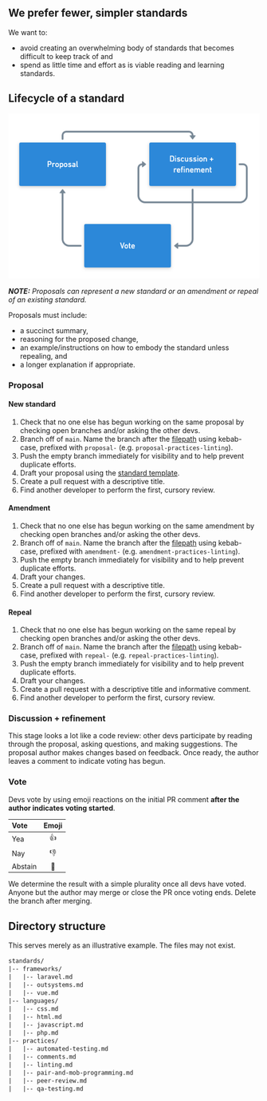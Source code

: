 ## We prefer fewer, simpler standards
We want to:
- avoid creating an overwhelming body of standards that becomes difficult to keep track of and 
- spend as little time and effort as is viable reading and learning standards.


## Lifecycle of a standard
![](../assets/img/standard-lifecycle.png)

***NOTE:** Proposals can represent a new standard or an amendment or repeal of an existing standard.*

Proposals must include:
- a succinct summary,
- reasoning for the proposed change,
- an example/instructions on how to embody the standard unless repealing, and
- a longer explanation if appropriate.

### Proposal
#### New standard
1. Check that no one else has begun working on the same proposal by checking open branches and/or asking the other devs.
2. Branch off of `main`. Name the branch after the [filepath](#directory-structure) using kebab-case, prefixed with `proposal-` (e.g. `proposal-practices-linting`).
3. Push the empty branch immediately for visibility and to help prevent duplicate efforts.
4. Draft your proposal using the [standard template](../template-standard.md).
5. Create a pull request with a descriptive title.
6. Find another developer to perform the first, cursory review.

#### Amendment
1. Check that no one else has begun working on the same amendment by checking open branches and/or asking the other devs.
2. Branch off of `main`. Name the branch after the [filepath](#directory-structure) using kebab-case, prefixed with `amendment-` (e.g. `amendment-practices-linting`).
3. Push the empty branch immediately for visibility and to help prevent duplicate efforts.
4. Draft your changes.
5. Create a pull request with a descriptive title.
6. Find another developer to perform the first, cursory review.

#### Repeal
1. Check that no one else has begun working on the same repeal by checking open branches and/or asking the other devs.
2. Branch off of `main`. Name the branch after the [filepath](#directory-structure) using kebab-case, prefixed with `repeal-` (e.g. `repeal-practices-linting`).
3. Push the empty branch immediately for visibility and to help prevent duplicate efforts.
4. Draft your changes.
5. Create a pull request with a descriptive title and informative comment.
6. Find another developer to perform the first, cursory review.

### Discussion + refinement
This stage looks a lot like a code review: other devs participate by reading through the proposal, asking questions, and making suggestions. The proposal author makes changes based on feedback. Once ready, the author leaves a comment to indicate voting has begun.

### Vote
Devs vote by using emoji reactions on the initial PR comment **after the author indicates voting started**. 

| Vote    | Emoji  |
|:------- |:------:|
| Yea     | :+1:   |
| Nay     | :-1:   |
| Abstain | :eyes: |

We determine the result with a simple plurality once all devs have voted. Anyone but the author may merge or close the PR once voting ends. Delete the branch after merging.


## Directory structure
This serves merely as an illustrative example. The files may not exist.

```
standards/
|-- frameworks/
|   |-- laravel.md
|   |-- outsystems.md
|   |-- vue.md
|-- languages/
|   |-- css.md
|   |-- html.md
|   |-- javascript.md
|   |-- php.md
|-- practices/
|   |-- automated-testing.md
|   |-- comments.md
|   |-- linting.md
|   |-- pair-and-mob-programming.md
|   |-- peer-review.md
|   |-- qa-testing.md
```
